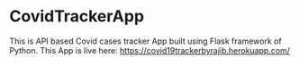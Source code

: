 # CovidTrackerApp
This is API based Covid cases tracker App built using Flask framework of Python. This App is live here: https://covid19trackerbyrajib.herokuapp.com/
